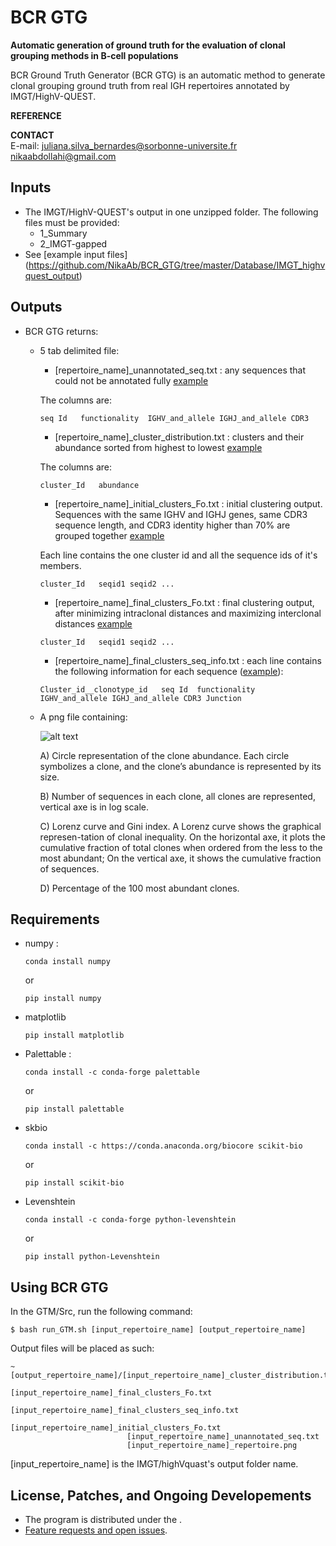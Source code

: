 # BCR GTG

**Automatic generation of ground truth for the evaluation of clonal grouping methods in B-cell populations**

BCR Ground Truth Generator (BCR GTG)  is an automatic method to generate clonal grouping ground truth from real IGH repertoires annotated by IMGT/HighV-QUEST. 

**REFERENCE**  


**CONTACT**  
  E-mail: 
  juliana.silva_bernardes@sorbonne-universite.fr 
  nikaabdollahi@gmail.com 
  
## Inputs
 
  * The IMGT/HighV-QUEST's output in one unzipped folder.
    The following files must be provided:
    * 1_Summary
    * 2_IMGT-gapped
  * See [example input files] (https://github.com/NikaAb/BCR_GTG/tree/master/Database/IMGT_highvquest_output)

## Outputs

  * BCR GTG returns:

    - 5 tab delimited file:

      * [repertoire_name]\_unannotated_seq.txt : any sequences that could not be annotated fully [example](https://github.com/NikaAb/BCR_GTG/blob/master/Database/GTM_output/I1_IMGT/I1_IMGT_unannotated_seq.txt)

      The columns are:
      ```
      seq Id   functionality  IGHV_and_allele IGHJ_and_allele CDR3
      ```
      * [repertoire_name]\_cluster_distribution.txt : clusters and their abundance sorted from highest to lowest [example](https://github.com/NikaAb/BCR_GTG/blob/master/Database/GTM_output/I1_IMGT/I1_IMGT_cluster_distribution.txt)

      The columns are:
      ```
      cluster_Id   abundance
      ```

      * [repertoire_name]\_initial_clusters_Fo.txt : initial clustering output. Sequences with the same IGHV and IGHJ genes, same CDR3 sequence length, and CDR3 identity higher than 70% are grouped together [example](https://github.com/NikaAb/BCR_GTG/blob/master/Database/GTM_output/I1_IMGT/I1_IMGT_initial_clusters_Fo.txt)

      Each line contains the one cluster id and all the sequence ids of it's members.
      ```
      cluster_Id   seqid1 seqid2 ...
      ```
      * [repertoire_name]\_final_clusters_Fo.txt : final clustering output, after minimizing intraclonal distances and maximizing interclonal distances [example](https://github.com/NikaAb/BCR_GTG/blob/master/Database/GTM_output/I1_IMGT/I1_IMGT_final_clusters_Fo.txt)
      ```
      cluster_Id   seqid1 seqid2 ...
      ```
      * [repertoire_name]\_final_clusters_seq_info.txt : each line contains the following information for each sequence ([example](https://github.com/NikaAb/BCR_GTG/blob/master/Database/GTM_output/I1_IMGT/I1_IMGT_final_clusters_seq_info.txt)):
      ```
      Cluster_id__clonotype_id   seq Id  functionality  IGHV_and_allele IGHJ_and_allele CDR3 Junction
      ```
      

    - A png file containing:

      ![alt text](https://github.com/NikaAb/BCR_GTG/blob/master/Database/GTM_output/I1_IMGT/I1_IMGT_repertoire.png "Title Text")

      A) Circle representation of the clone abundance. Each  circle  symbolizes  a  clone, and the clone’s abundance is represented by its size.

      B) Number of sequences in each clone, all clones are represented, vertical axe is in log scale.

      C) Lorenz curve and Gini index. A Lorenz curve shows the graphical represen-tation of clonal inequality. On the horizontal axe, it plots the cumulative fraction of total clones when ordered from the less to the most abundant; On the vertical axe, it shows the cumulative fraction of sequences.

      D) Percentage of the 100 most abundant clones.
       
## Requirements 

  * numpy :
      ```
      conda install numpy
      ```
      or 
      ```
      pip install numpy
      ```

  * matplotlib
      ```
      pip install matplotlib
      ```
      
  * Palettable :
      ```
      conda install -c conda-forge palettable
      ```
      or
      ```
      pip install palettable
      ```

  * skbio
      ```
      conda install -c https://conda.anaconda.org/biocore scikit-bio
      ```
      or 
      ```
      pip install scikit-bio
      ```
  * Levenshtein
      ```
      conda install -c conda-forge python-levenshtein 
      ```
      or
      ```
      pip install python-Levenshtein
      ```


## Using BCR GTG 
  In the GTM/Src, run the following command:
  ```
  $ bash run_GTM.sh [input_repertoire_name] [output_repertoire_name]
  ```
                      
  Output files will be placed as such:
  ```
  ~[output_repertoire_name]/[input_repertoire_name]_cluster_distribution.txt
                            [input_repertoire_name]_final_clusters_Fo.txt
                            [input_repertoire_name]_final_clusters_seq_info.txt
                            [input_repertoire_name]_initial_clusters_Fo.txt
                            [input_repertoire_name]_unannotated_seq.txt
                            [input_repertoire_name]_repertoire.png
 ```
 [input_repertoire_name] is the IMGT/highVquast's output folder name.
## License, Patches, and Ongoing Developements

  * The program is distributed under the .  
  * [Feature requests and open issues](https://github.com/NikaAb/BCR_GTG/issues).

